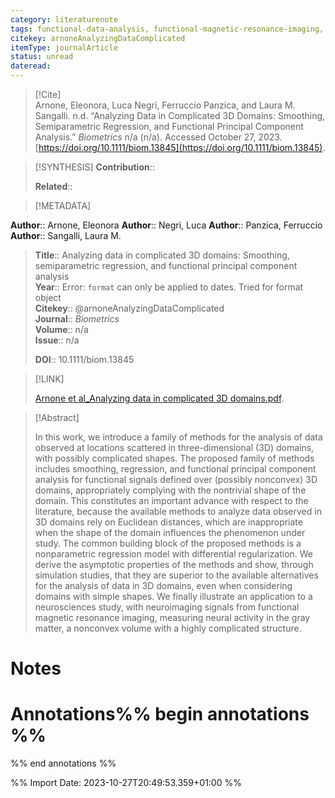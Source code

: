 ```yaml
---
category: literaturenote
tags: functional-data-analysis, functional-magnetic-resonance-imaging, functional-principal-components, smoothness
citekey: arnoneAnalyzingDataComplicated
itemType: journalArticle
status: unread  
dateread:  
---
```


> [!Cite]  
> Arnone, Eleonora, Luca Negri, Ferruccio Panzica, and Laura M. Sangalli. n.d. “Analyzing Data in Complicated 3D Domains: Smoothing, Semiparametric Regression, and Functional Principal Component Analysis.” _Biometrics_ n/a (n/a). Accessed October 27, 2023. [https://doi.org/10.1111/biom.13845](https://doi.org/10.1111/biom.13845).

> [!SYNTHESIS] 
>**Contribution**::
>
>**Related**:: 
>

> [!METADATA]  
>
**Author**:: Arnone, Eleonora
**Author**:: Negri, Luca
**Author**:: Panzica, Ferruccio
**Author**:: Sangalli, Laura M.<br>
> **Title**:: Analyzing data in complicated 3D domains: Smoothing, semiparametric regression, and functional principal component analysis    
> **Year**:: Error: `format` can only be applied to dates. Tried for format object     
> **Citekey**:: @arnoneAnalyzingDataComplicated    
>**Journal**:: *Biometrics*    
>**Volume**:: n/a    
>**Issue**:: n/a     
>    
>    
>     
>    
>**DOI**:: 10.1111/biom.13845    
>

> [!LINK] 
>
> [Arnone et al_Analyzing data in complicated 3D domains.pdf](file:///Users/steven/Library/CloudStorage/GoogleDrive-steven.golovkine@ul.ie/My%20Drive/bibliography/Biometrics/undefined/Arnone%20et%20al_Analyzing%20data%20in%20complicated%203D%20domains.pdf).

>[!Abstract]
>
>In this work, we introduce a family of methods for the analysis of data observed at locations scattered in three-dimensional (3D) domains, with possibly complicated shapes. The proposed family of methods includes smoothing, regression, and functional principal component analysis for functional signals defined over (possibly nonconvex) 3D domains, appropriately complying with the nontrivial shape of the domain. This constitutes an important advance with respect to the literature, because the available methods to analyze data observed in 3D domains rely on Euclidean distances, which are inappropriate when the shape of the domain influences the phenomenon under study. The common building block of the proposed methods is a nonparametric regression model with differential regularization. We derive the asymptotic properties of the methods and show, through simulation studies, that they are superior to the available alternatives for the analysis of data in 3D domains, even when considering domains with simple shapes. We finally illustrate an application to a neurosciences study, with neuroimaging signals from functional magnetic resonance imaging, measuring neural activity in the gray matter, a nonconvex volume with a highly complicated structure.
>>


# Notes<br>
# Annotations%% begin annotations %%  
 
  
%% end annotations %%

%% Import Date: 2023-10-27T20:49:53.359+01:00 %%
